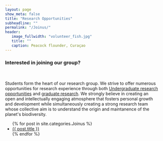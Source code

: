 ```yaml
---
layout: page
show_meta: false
title: "Research Opportunities"
subheadline: ""
permalink: "/Joinus/"
header:
   image_fullwidth: "volunteer_fish.jpg"
   title: ""
   caption: Peacock flounder, Curaçao
---
```

<h3>Interested in joining our group?</h3>

<br>
<br> 
Students form the heart of our research group. We strive to offer numerous opportunities for research experience through both <a href=''> Undergraduate research opportunities</a> and <a href=''> graduate research</a>. We strongly believe in creating an open and intellectually engaging atmosphere that fosters personal growth and development while simultaneously creating a strong research team whose collective aim is to understand the origin and maintanence of the planet's biodiversity. 
<br>


<ul>
    {% for post in site.categories.Joinus %}
    <li><a href="{{ site.url }}{{ post.url }}">{{ post.title }}</a></li>
    {% endfor %}
</ul>